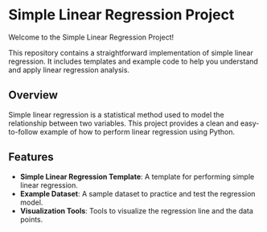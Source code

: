 # Simple Linear Regression Project

Welcome to the Simple Linear Regression Project!

This repository contains a straightforward implementation of simple linear regression. It includes templates and example code to help you understand and apply linear regression analysis.

## Overview

Simple linear regression is a statistical method used to model the relationship between two variables. This project provides a clean and easy-to-follow example of how to perform linear regression using Python.

## Features

- **Simple Linear Regression Template**: A template for performing simple linear regression.
- **Example Dataset**: A sample dataset to practice and test the regression model.
- **Visualization Tools**: Tools to visualize the regression line and the data points.
